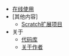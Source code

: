 * [在线使用](https://lanwywritexu.github.io/RadiumOS/webos/lasted)
* [其他内容]
    * [Scratch扩展项目](https://github.com/LanwyWriteXU/Scratch-Extension)
* 关于
    * [代码库](https://github.com/LanwyWriteXU/RadiumOS)
    * [关于作者](https://lanwywritexu.github.io/)